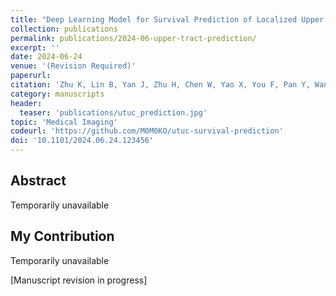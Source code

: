 ```yaml
---
title: "Deep Learning Model for Survival Prediction of Localized Upper Tract Urothelial Carcinoma Based on Multi-Phase CT Images and Clinical Data"
collection: publications
permalink: publications/2024-06-upper-tract-prediction/
excerpt: ''
date: 2024-06-24
venue: '(Revision Required)'
paperurl: 
citation: 'Zhu K, Lin B, Yan J, Zhu H, Chen W, Yao X, You F, Pan Y, Wang F, Xia P, Li Y, Chen L, Yu Z, Miao S, Gao X. (Submitted 2024). &quot;Deep Learning Model for Survival Prediction of Localized Upper Tract Urothelial Carcinoma Based on Multi-Phase CT Images and Clinical Data.&quot; <i></i> (Revision Required).'
category: manuscripts
header:
  teaser: 'publications/utuc_prediction.jpg'
topic: 'Medical Imaging'
codeurl: 'https://github.com/M0M0KO/utuc-survival-prediction'
doi: '10.1101/2024.06.24.123456'
---
```


## Abstract

Temporarily unavailable

## My Contribution

Temporarily unavailable

[Manuscript revision in progress] 